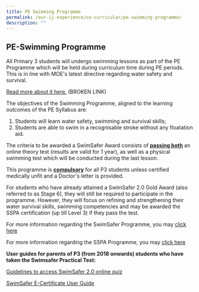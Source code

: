 ```yaml
---
title: PE Swimming Programme
permalink: /our-ij-experience/co-curricular/pe-swimming-programme/
description: ""
---
```



## PE-Swimming Programme


All Primary 3 students will undergo swimming lessons as part of the PE Programme which will be held during curriculum time during PE periods. This is in line with MOE's latest directive regarding water safety and survival.

[Read more about it here.](https://www.channelnewsasia.com/news/singapore/swimsafer-programme-revamp-needed-survival-expert-10089340) (BROKEN LINK)

  

The objectives of the Swimming Programme, aligned to the learning outcomes of the PE Syllabus are:

1.  Students will learn water safety, swimming and survival skills;
2.  Students are able to swim in a recognisable stroke without any floatation aid.

  

The criteria to be awarded a SwimSafer Award consists of **<u>passing both</u>** an online theory test (results are valid for 1 year), as well as a physical swimming test which will be conducted during the last lesson.

  

This programme is **<u>compulsory</u>** for all P3 students unless certified medically unfit and a Doctor's letter is provided.

  

For students who have already attained a SwimSafer 2.0 Gold Award (also referred to as Stage 6), they will still be required to participate in the programme. However, they will focus on refining and strengthening their water survival skills, swimming competencies and may be awarded the SSPA certification (up till Level 3) if they pass the test.

  

For more information regarding the SwimSafer Programme, you may [click here](https://swimsafer.com.sg/)

For more information regarding the SSPA Programme, you may [click here](http://www.swimming.org.sg/SSA/SWIMMING/Singapore-Swimming-Proficiency-Awards/Objectives.aspx)

  

  

**User guides for parents of P3 (from 2018 onwards) students who have taken the Swimsafer Practical Test:**

[Guidelines to access SwimSafer 2.0 online quiz](/files/Co%20Curricular/Guidelines%20to%20access%20SwimSafer%202%20quiz.pdf)  

[SwimSafer E-Certificate User Guide](/files/Co%20Curricular/SwimSafer%20E-Certificate%20User%20Guide_compressed.pdf)